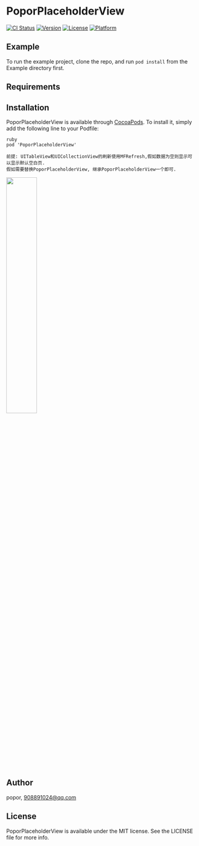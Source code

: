 # PoporPlaceholderView

[![CI Status](https://img.shields.io/travis/popor/PoporPlaceholderView.svg?style=flat)](https://travis-ci.org/popor/PoporPlaceholderView)
[![Version](https://img.shields.io/cocoapods/v/PoporPlaceholderView.svg?style=flat)](https://cocoapods.org/pods/PoporPlaceholderView)
[![License](https://img.shields.io/cocoapods/l/PoporPlaceholderView.svg?style=flat)](https://cocoapods.org/pods/PoporPlaceholderView)
[![Platform](https://img.shields.io/cocoapods/p/PoporPlaceholderView.svg?style=flat)](https://cocoapods.org/pods/PoporPlaceholderView)

## Example

To run the example project, clone the repo, and run `pod install` from the Example directory first.

## Requirements

## Installation

PoporPlaceholderView is available through [CocoaPods](https://cocoapods.org). To install
it, simply add the following line to your Podfile:

```
ruby
pod 'PoporPlaceholderView'

前提: UITableView和UICollectionView的刷新使用MFRefresh,假如数据为空则显示可以显示默认空白页.
假如需要替换PoporPlaceholderView, 继承PoporPlaceholderView一个即可.

```

<p>

<img src="https://github.com/popor/PoporPlaceholderView/blob/master/Example/PoporPlaceholderView/image/screen1.png" width="40%" height="40%">

</p>

## Author

popor, 908891024@qq.com

## License

PoporPlaceholderView is available under the MIT license. See the LICENSE file for more info.
